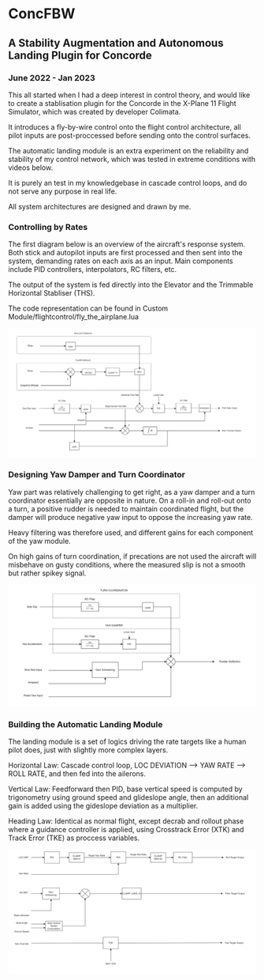 # ConcFBW
## A Stability Augmentation and Autonomous Landing Plugin for Concorde
### June 2022 - Jan 2023

This all started when I had a deep interest in control theory, and would like to create a stablisation plugin for the Concorde in the X-Plane 11 Flight Simulator, which was created by developer Colimata.

It introduces a fly-by-wire control onto the flight control architecture, all pilot inputs are post-proccessed before sending onto the control surfaces.

The automatic landing module is an extra experiment on the reliability and stability of my control network, which was tested in extreme conditions with videos below.

It is purely an test in my knowledgebase in cascade control loops, and do not serve any purpose in real life.

All system architectures are designed and drawn by me.

### Controlling by Rates

The first diagram below is an overview of the aircraft's response system. Both stick and autopilot inputs are first processed and then sent into the system, demanding rates on each axis as an input. 
Main components include PID controllers, interpolators, RC filters, etc. 

The output of the system is fed directly into the Elevator and the Trimmable Horizontal Stabliser (THS).

The code representation can be found in Custom Module/flightcontrol/fly_the_airplane.lua

![alt text](https://github.com/hkkhkhkhk/ConcFBW/blob/main/diagrams/flytheairplane.png)

### Designing Yaw Damper and Turn Coordinator

Yaw part was relatively challenging to get right, as a yaw damper and a turn coordinator essentially are opposite in nature. On a roll-in and roll-out onto a turn, a positive rudder is needed to maintain coordinated flight, but the damper will produce negative yaw input to oppose the increasing yaw rate.

Heavy filtering was therefore used, and different gains for each component of the yaw module.

On high gains of turn coordination, if precations are not used the aircraft will misbehave on gusty conditions, where the measured slip is not a smooth but rather spikey signal.

![alt text](https://github.com/hkkhkhkhk/ConcFBW/blob/main/diagrams/yawdamper.png)

### Building the Automatic Landing Module

The landing module is a set of logics driving the rate targets like a human pilot does, just with slightly more complex layers.

Horizontal Law:
Cascade control loop, LOC DEVIATION --> YAW RATE --> ROLL RATE, and then fed into the ailerons.

Vertical Law: 
Feedforward then PID, base vertical speed is computed by trigonometry using ground speed and glideslope angle, then an additional gain is added using the gideslope deviation as a multiplier.

Heading Law:
Identical as normal flight, except decrab and rollout phase where a guidance controller is applied, using Crosstrack Error (XTK) and Track Error (TKE) as proccess variables.

![alt text](https://github.com/hkkhkhkhk/ConcFBW/blob/main/diagrams/autoland.png)




